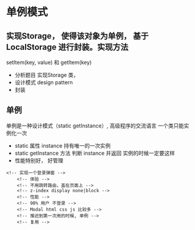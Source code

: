# 单例模式

## 实现Storage， 使得该对象为**单例**， 基于LocalStorage 进行封装。实现方法
setItem(key, value) 和 getItem(key)
- 分析题目
实现Storage 类， 
- 设计模式 design pattern
- 封装

## 单例
单例是一种设计模式（static getInstance）, 高级程序的交流语言
一个类只能实例化一次
- static 属性 instance 持有唯一的一次实例
- static getInstance 方法 判断 instance 并返回
    实例的时候一定要这样
- 性能特别好， 好管理

 <!-- 单例模式 -->
    <!-- 实现一个登录弹窗 -->
        <!-- 体验 -->
        <!-- 不用跳转路由，盖在页面上 -->
        <!-- z-index display none|block -->
        <!-- 性能 -->
        <!-- 90% 用户 不登录 -->
        <!-- Modal html css js 比较多 -->
        <!-- 推迟到第一次用的时候, 单例 -->
        <!-- 复用 -->